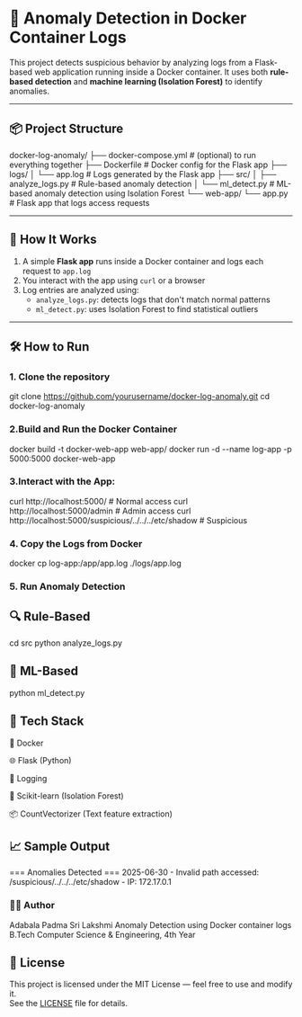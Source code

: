 # 🚨 Anomaly Detection in Docker Container Logs

This project detects suspicious behavior by analyzing logs from a Flask-based web application running inside a Docker container. It uses both **rule-based detection** and **machine learning (Isolation Forest)** to identify anomalies.

---

## 📦 Project Structure

docker-log-anomaly/
├── docker-compose.yml # (optional) to run everything together
├── Dockerfile # Docker config for the Flask app
├── logs/
│ └── app.log # Logs generated by the Flask app
├── src/
│ ├── analyze_logs.py # Rule-based anomaly detection
│ └── ml_detect.py # ML-based anomaly detection using Isolation Forest
└── web-app/
└── app.py # Flask app that logs access requests


---

## 🚀 How It Works

1. A simple **Flask app** runs inside a Docker container and logs each request to `app.log`
2. You interact with the app using `curl` or a browser
3. Log entries are analyzed using:
   - `analyze_logs.py`: detects logs that don't match normal patterns
   - `ml_detect.py`: uses Isolation Forest to find statistical outliers

---

## 🛠️ How to Run

### 1. Clone the repository


git clone https://github.com/yourusername/docker-log-anomaly.git
cd docker-log-anomaly

### 2.Build and Run the Docker Container


docker build -t docker-web-app web-app/
docker run -d --name log-app -p 5000:5000 docker-web-app

### 3.Interact with the App:

curl http://localhost:5000/                     # Normal access
curl http://localhost:5000/admin                # Admin access
curl http://localhost:5000/suspicious/../../../etc/shadow  # Suspicious

### 4. Copy the Logs from Docker

docker cp log-app:/app/app.log ./logs/app.log

### 5. Run Anomaly Detection

  ## 🔍 Rule-Based
  cd src
  python analyze_logs.py

  ## 🧠 ML-Based
  python ml_detect.py

## 🤖 Tech Stack

🐳 Docker

🌐 Flask (Python)

📜 Logging

🧠 Scikit-learn (Isolation Forest)

📦 CountVectorizer (Text feature extraction)

## 📈 Sample Output
=== Anomalies Detected ===
2025-06-30 - Invalid path accessed: /suspicious/../../../etc/shadow - IP: 172.17.0.1

### 👨‍💻 Author
Adabala Padma Sri Lakshmi
Anomaly Detection using Docker container logs
B.Tech Computer Science & Engineering, 4th Year

## 📝 License

This project is licensed under the MIT License — feel free to use and modify it.  
See the [LICENSE](./LICENSE) file for details.




